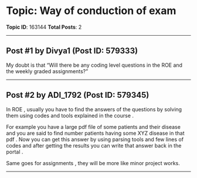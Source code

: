 # Topic: Way of conduction of exam
**Topic ID**: 163144
**Total Posts**: 2

---

## Post #1 by Divya1 (Post ID: 579333)
My doubt is that “Will there be any coding level questions in the ROE and the weekly graded assignments?”

---

## Post #2 by ADI_1792 (Post ID: 579345)
In ROE , usually you have to find the answers of the questions by solving them using codes and tools explained in the course .


For example you have a large pdf file of some patients and their disease and you are said to find number patients having some XYZ disease in that pdf . Now you can get this answer by using parsing tools and few lines of codes and after getting the results you can write that answer back in the portal .


Same goes for assignments , they will be more like minor project works.

---
